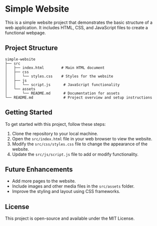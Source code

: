 # Simple Website

This is a simple website project that demonstrates the basic structure of a web application. It includes HTML, CSS, and JavaScript files to create a functional webpage.

## Project Structure

```
simple-website
├── src
│   ├── index.html        # Main HTML document
│   ├── css
│   │   └── styles.css    # Styles for the website
│   ├── js
│   │   └── script.js      # JavaScript functionality
│   └── assets
│       └── README.md      # Documentation for assets
└── README.md              # Project overview and setup instructions
```

## Getting Started

To get started with this project, follow these steps:

1. Clone the repository to your local machine.
2. Open the `src/index.html` file in your web browser to view the website.
3. Modify the `src/css/styles.css` file to change the appearance of the website.
4. Update the `src/js/script.js` file to add or modify functionality.

## Future Enhancements

- Add more pages to the website.
- Include images and other media files in the `src/assets` folder.
- Improve the styling and layout using CSS frameworks.

## License

This project is open-source and available under the MIT License.